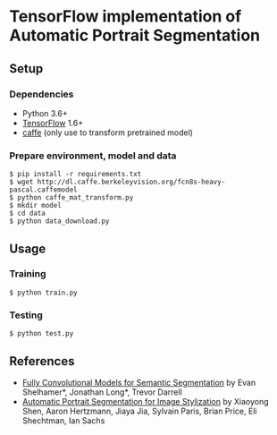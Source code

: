 # TensorFlow implementation of Automatic Portrait Segmentation

## Setup

### Dependencies
- Python 3.6+
- [TensorFlow](https://github.com/tensorflow/tensorflow) 1.6+
- [caffe](https://github.com/BVLC/caffe) (only use to transform pretrained model)

### Prepare environment, model and data

```shell
$ pip install -r requirements.txt
$ wget http://dl.caffe.berkeleyvision.org/fcn8s-heavy-pascal.caffemodel
$ python caffe_mat_transform.py
$ mkdir model
$ cd data
$ python data_download.py
```

## Usage

### Training

```shell
$ python train.py
```

### Testing
```shell
$ python test.py
```

## References

- [Fully Convolutional Models for Semantic Segmentation](https://arxiv.org/abs/1605.06211) by Evan Shelhamer*, Jonathan Long*, Trevor Darrell
- [Automatic Portrait Segmentation for Image Stylization](http://xiaoyongshen.me/webpage_portrait/index.html) by Xiaoyong Shen, Aaron Hertzmann, Jiaya Jia, Sylvain Paris, Brian Price, Eli Shechtman, Ian Sachs
